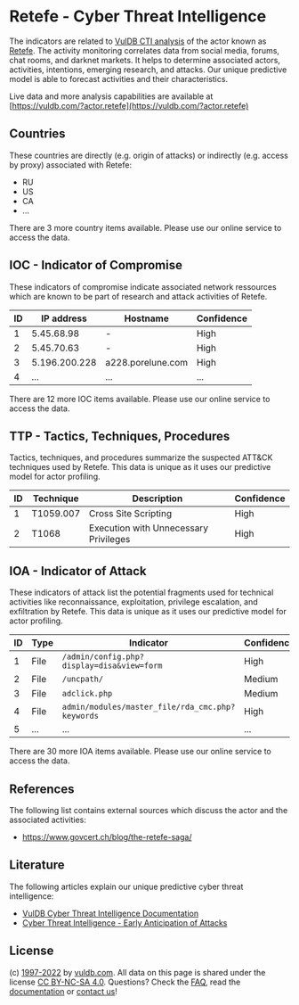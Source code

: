 # Retefe - Cyber Threat Intelligence

The indicators are related to [VulDB CTI analysis](https://vuldb.com/?kb.cti) of the actor known as [Retefe](https://vuldb.com/?actor.retefe). The activity monitoring correlates data from social media, forums, chat rooms, and darknet markets. It helps to determine associated actors, activities, intentions, emerging research, and attacks. Our unique predictive model is able to forecast activities and their characteristics.

Live data and more analysis capabilities are available at [https://vuldb.com/?actor.retefe](https://vuldb.com/?actor.retefe)

## Countries

These countries are directly (e.g. origin of attacks) or indirectly (e.g. access by proxy) associated with Retefe:

* RU
* US
* CA
* ...

There are 3 more country items available. Please use our online service to access the data.

## IOC - Indicator of Compromise

These indicators of compromise indicate associated network ressources which are known to be part of research and attack activities of Retefe.

ID | IP address | Hostname | Confidence
-- | ---------- | -------- | ----------
1 | 5.45.68.98 | - | High
2 | 5.45.70.63 | - | High
3 | 5.196.200.228 | a228.porelune.com | High
4 | ... | ... | ...

There are 12 more IOC items available. Please use our online service to access the data.

## TTP - Tactics, Techniques, Procedures

Tactics, techniques, and procedures summarize the suspected ATT&CK techniques used by Retefe. This data is unique as it uses our predictive model for actor profiling.

ID | Technique | Description | Confidence
-- | --------- | ----------- | ----------
1 | T1059.007 | Cross Site Scripting | High
2 | T1068 | Execution with Unnecessary Privileges | High

## IOA - Indicator of Attack

These indicators of attack list the potential fragments used for technical activities like reconnaissance, exploitation, privilege escalation, and exfiltration by Retefe. This data is unique as it uses our predictive model for actor profiling.

ID | Type | Indicator | Confidence
-- | ---- | --------- | ----------
1 | File | `/admin/config.php?display=disa&view=form` | High
2 | File | `/uncpath/` | Medium
3 | File | `adclick.php` | Medium
4 | File | `admin/modules/master_file/rda_cmc.php?keywords` | High
5 | ... | ... | ...

There are 30 more IOA items available. Please use our online service to access the data.

## References

The following list contains external sources which discuss the actor and the associated activities:

* https://www.govcert.ch/blog/the-retefe-saga/

## Literature

The following articles explain our unique predictive cyber threat intelligence:

* [VulDB Cyber Threat Intelligence Documentation](https://vuldb.com/?kb.cti)
* [Cyber Threat Intelligence - Early Anticipation of Attacks](https://www.scip.ch/en/?labs.20201022)

## License

(c) [1997-2022](https://vuldb.com/?kb.changelog) by [vuldb.com](https://vuldb.com/?kb.about). All data on this page is shared under the license [CC BY-NC-SA 4.0](https://creativecommons.org/licenses/by-nc-sa/4.0/). Questions? Check the [FAQ](https://vuldb.com/?kb.faq), read the [documentation](https://vuldb.com/?kb) or [contact us](https://vuldb.com/?contact)!
